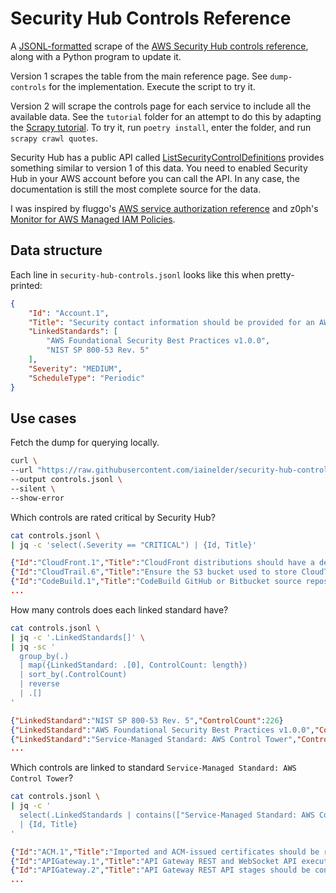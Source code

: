 # Security Hub Controls Reference

A [JSONL-formatted](https://jsonlines.org/) scrape of the [AWS Security Hub controls reference](https://docs.aws.amazon.com/securityhub/latest/userguide/securityhub-controls-reference.html), along with a Python program to update it.

Version 1 scrapes the table from the main reference page. See `dump-controls` for the implementation. Execute the script to try it.

Version 2 will scrape the controls page for each service to include all the available data. See the `tutorial` folder for an attempt to do this by adapting the [Scrapy tutorial](https://docs.scrapy.org/en/latest/intro/tutorial.html). To try it, run `poetry install`, enter the folder, and run `scrapy crawl quotes`.

Security Hub has a public API called [ListSecurityControlDefinitions](https://docs.aws.amazon.com/securityhub/1.0/APIReference/API_ListSecurityControlDefinitions.html) provides something similar to version 1 of this data. You need to enabled Security Hub in your AWS account before you can call the API. In any case, the documentation is still the most complete source for the data.

I was inspired by fluggo's [AWS service authorization reference](https://github.com/fluggo/aws-service-auth-reference) and z0ph's [Monitor for AWS Managed IAM Policies](https://github.com/zoph-io/MAMIP).

## Data structure

Each line in `security-hub-controls.jsonl` looks like this when pretty-printed:

```json
{
    "Id": "Account.1",
    "Title": "Security contact information should be provided for an AWS account",
    "LinkedStandards": [
        "AWS Foundational Security Best Practices v1.0.0",
        "NIST SP 800-53 Rev. 5"
    ],
    "Severity": "MEDIUM",
    "ScheduleType": "Periodic"
}
```

## Use cases

Fetch the dump for querying locally.

```bash
curl \
--url "https://raw.githubusercontent.com/iainelder/security-hub-controls/main/security-hub-controls.jsonl" \
--output controls.jsonl \
--silent \
--show-error
```

Which controls are rated critical by Security Hub?

```bash
cat controls.jsonl \
| jq -c 'select(.Severity == "CRITICAL") | {Id, Title}'
```

```json
{"Id":"CloudFront.1","Title":"CloudFront distributions should have a default root object configured"}
{"Id":"CloudTrail.6","Title":"Ensure the S3 bucket used to store CloudTrail logs is not publicly accessible"}
{"Id":"CodeBuild.1","Title":"CodeBuild GitHub or Bitbucket source repository URLs should use OAuth"}
...
```

How many controls does each linked standard have?

```bash
cat controls.jsonl \
| jq -c '.LinkedStandards[]' \
| jq -sc '
  group_by(.)
  | map({LinkedStandard: .[0], ControlCount: length})
  | sort_by(.ControlCount)
  | reverse
  | .[]
'
```

```json
{"LinkedStandard":"NIST SP 800-53 Rev. 5","ControlCount":226}
{"LinkedStandard":"AWS Foundational Security Best Practices v1.0.0","ControlCount":207}
{"LinkedStandard":"Service-Managed Standard: AWS Control Tower","ControlCount":163}
...
```

Which controls are linked to standard `Service-Managed Standard: AWS Control Tower`?

```bash
cat controls.jsonl \
| jq -c '
  select(.LinkedStandards | contains(["Service-Managed Standard: AWS Control Tower"]))
  | {Id, Title}
'
```

```json
{"Id":"ACM.1","Title":"Imported and ACM-issued certificates should be renewed after a specified time period"}
{"Id":"APIGateway.1","Title":"API Gateway REST and WebSocket API execution logging should be enabled"}
{"Id":"APIGateway.2","Title":"API Gateway REST API stages should be configured to use SSL certificates for backend authentication"}
...
```
